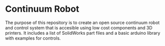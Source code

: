 # Continuum Robot

The purpose of this repository is to create an open source continuum robot and control system that is accesible using low cost components and 3D printers. It includes a list of SolidWorks part files and a basic arduino library with examples for controls.
